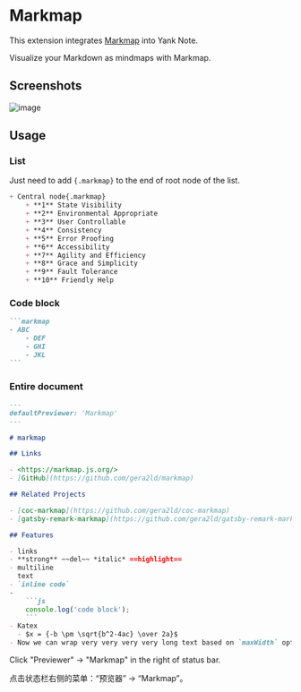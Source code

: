 # Markmap

This extension integrates [Markmap](https://markmap.js.org/) into Yank Note.

Visualize your Markdown as mindmaps with Markmap.

## Screenshots

![image](https://registry.yank-note.com/cdn/@yank-note/extension-markmap/1.5.3/181574494-38730b79-ab11-4197-b0a3-5225ab72a5b0.png)

## Usage

### List

Just need to add `{.markmap}` to the end of root node of the list.

```markdown
+ Central node{.markmap}
    + **1** State Visibility
    + **2** Environmental Appropriate
    + **3** User Controllable
    + **4** Consistency
    + **5** Error Proofing
    + **6** Accessibility
    + **7** Agility and Efficiency
    + **8** Grace and Simplicity
    + **9** Fault Tolerance
    + **10** Friendly Help
```

### Code block

~~~markdown
```markmap
- ABC
    - DEF
    - GHI
    - JKL
```
~~~
### Entire document

~~~markdown
---
defaultPreviewer: 'Markmap'
---

# markmap

## Links

- <https://markmap.js.org/>
- [GitHub](https://github.com/gera2ld/markmap)

## Related Projects

- [coc-markmap](https://github.com/gera2ld/coc-markmap)
- [gatsby-remark-markmap](https://github.com/gera2ld/gatsby-remark-markmap)

## Features

- links
- **strong** ~~del~~ *italic* ==highlight==
- multiline
  text
- `inline code`
-
    ```js
    console.log('code block');
    ```
- Katex
  - $x = {-b \pm \sqrt{b^2-4ac} \over 2a}$
- Now we can wrap very very very very long text based on `maxWidth` option
~~~

Click "Previewer" -> "Markmap" in the right of status bar.

点击状态栏右侧的菜单：“预览器” -> “Markmap”。
